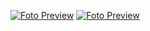 [![Foto Preview](assets/1-100.avif)](https://DominicNikolai.github.io/1-100/)
[![Foto Preview](assets/101-200.avif)](https://DominicNikolai.github.io/101-200/)

